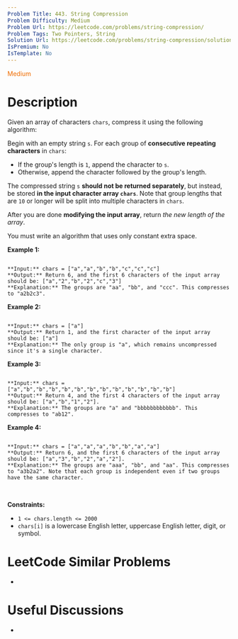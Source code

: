 ```yaml
---
Problem Title: 443. String Compression
Problem Difficulty: Medium
Problem Url: https://leetcode.com/problems/string-compression/
Problem Tags: Two Pointers, String
Solution Url: https://leetcode.com/problems/string-compression/solution/
IsPremium: No
IsTemplate: No
---
```


<span style="color: rgb(239, 108, 0);">Medium</span>

# Description

Given an array of characters `chars`, compress it using the following algorithm:


Begin with an empty string `s`. For each group of **consecutive repeating characters** in `chars`:


* If the group's length is `1`, append the character to `s`.
* Otherwise, append the character followed by the group's length.


The compressed string `s` **should not be returned separately**, but instead, be stored **in the input character array `chars`**. Note that group lengths that are `10` or longer will be split into multiple characters in `chars`.


After you are done **modifying the input array**, return *the new length of the array*.


You must write an algorithm that uses only constant extra space.
 


**Example 1:**



```

**Input:** chars = ["a","a","b","b","c","c","c"]
**Output:** Return 6, and the first 6 characters of the input array should be: ["a","2","b","2","c","3"]
**Explanation:** The groups are "aa", "bb", and "ccc". This compresses to "a2b2c3".

```

**Example 2:**



```

**Input:** chars = ["a"]
**Output:** Return 1, and the first character of the input array should be: ["a"]
**Explanation:** The only group is "a", which remains uncompressed since it's a single character.

```

**Example 3:**



```

**Input:** chars = ["a","b","b","b","b","b","b","b","b","b","b","b","b"]
**Output:** Return 4, and the first 4 characters of the input array should be: ["a","b","1","2"].
**Explanation:** The groups are "a" and "bbbbbbbbbbbb". This compresses to "ab12".
```

**Example 4:**



```

**Input:** chars = ["a","a","a","b","b","a","a"]
**Output:** Return 6, and the first 6 characters of the input array should be: ["a","3","b","2","a","2"].
**Explanation:** The groups are "aaa", "bb", and "aa". This compresses to "a3b2a2". Note that each group is independent even if two groups have the same character.

```

 


**Constraints:**


* `1 <= chars.length <= 2000`
* `chars[i]` is a lowercase English letter, uppercase English letter, digit, or symbol.




# LeetCode Similar Problems

- []()

# Useful Discussions

- []()
